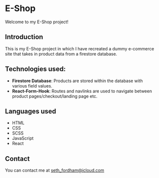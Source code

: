 # E-Shop

Welcome to my E-Shop project!

## Introduction

This is my E-Shop project in which I have recreated a dummy e-commerce site that takes in product data from a firestore database.

## Technologies used:

- **Firestore Database**: Products are stored within the database with various field values.
- **React-Form-Hook**: Routes and navlinks are used to navigate between product pages/checkout/landing page etc.

## Languages used

- HTML
- CSS
- SCSS
- JavaScript
- React

## Contact

You can contact me at seth_fordham@icloud.com
